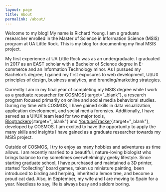 ```yaml
---
layout: page
title: About
permalink: /about/
---
```


Welcome to my blog! My name is Richard Young. I am a graduate researcher enrolled in the Master of Science in Information Science (MSIS) program at UA Little Rock. This is my blog for documenting my final MSIS project.

My first experience at UA Little Rock was as an undergraduate. I graduated in 2017 as an EAST scholar with a Bachelor of Science degree in E-commerce and an Information Technology minor. As I pursued my Bachelor’s degree, I gained my first exposures to web development, UI/UX principles of design, business analytics, and branding/marketing strategies.

Currently I am in my final year of completing my MSIS degree while I work as a [graduate researcher for COSMOS](http://cosmos.ualr.edu/about/richard/){:target="_blank"}, a research program focused primarily on online and social media behavioral studies. During my time with COSMOS, I have gained skills in data visualization, application development, and social media forensics. Additionally, I have served as a UI/UX team lead for two major tools, [Blogtrackers](http://cosmos.ualr.edu/tools/blogtrackers/){:target="_blank"} and [YoutubeTracker](http://cosmos.ualr.edu/tools/youtubetracker/){:target="_blank"}, developed by COSMOS. I am excited to have the opportunity to apply the many skills and insights I have gained as a graduate researcher towards my MSIS project.

Outside of COSMOS, I try to enjoy as many hobbies and adventures as time allows. I am recently married to a beautiful, nature-loving biologist who brings balance to my sometimes overwhelmingly geeky lifestyle. Since starting graduate school, I have purchased and maintained a 3D printer, started “collecting” board games, taken up miniature painting, been introduced to birding and herping, inherited a lemon tree, and become a proud cat dad. Also, in September, my wife and I are moving to Spain for a year. Needless to say, life is always busy and seldom boring.

